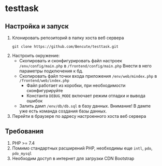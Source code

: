 # testtask
## Настройка и запуск
1. Клонировать репозиторий в папку хоста веб сервера
    ```
    git clone https://github.com/Bencute/testtask.git
    ```
2. Настроить окружение:
   - Скопировать и сконфигурировать файл настроек `/env/config/main.php` в `/frontend/config/main.php`
       Внести в него параметры подключения к бд.
   - Скопировать файл точки входа приложения `/env/web/mindex.php` в `/frontend/web/index.php`
       - Файл работает из коробки, при необходимости сконфигурируйте
       - Константа `DEBUG_MODE` включает режим отладки и вывода ошибок
   - Залить дамп `/env/db/db.sql` в базу данных. Внимание! В дампе уже есть команда создания базы данных.
3. Перейти в браузере по адресу настроенного хоста веб сервера

## Требования
1. PHP >= 7.4
2. Помимо стандартных расширений PHP, необходимы еще `intl`, `pdo`, `pdo_mysql`
3. Необходим доступ в интернет для загрузки CDN Bootstrap
